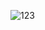 ![123](https://user-images.githubusercontent.com/113006353/195266496-15ff192c-ec3a-4d25-9092-9d5db85bbf29.png)
